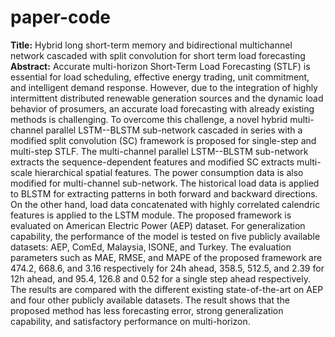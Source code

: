 # paper-code
**Title:**
Hybrid long short-term memory and bidirectional multichannel network cascaded with split convolution for short term load forecasting
**Abstract:**
Accurate multi-horizon Short-Term Load Forecasting (STLF) is essential for load scheduling, effective energy trading, unit commitment, and intelligent demand response. However, due to the integration of highly intermittent distributed renewable generation sources and the dynamic load behavior of prosumers, an accurate load forecasting with already existing methods is challenging. To overcome this challenge, a novel hybrid multi-channel parallel LSTM--BLSTM sub-network cascaded in series with a modified split convolution (SC) framework is proposed for single-step and multi-step STLF. The multi-channel parallel LSTM--BLSTM sub-network extracts the sequence-dependent features and modified SC extracts multi-scale hierarchical spatial features. The power consumption data is also modified for multi-channel sub-network. The historical load data is applied to BLSTM for extracting patterns in both forward and backward directions. On the other hand, load data concatenated with highly correlated calendric features is applied to the LSTM module. The proposed framework is evaluated on American Electric Power (AEP) dataset. For generalization capability, the performance of the model is tested on five publicly available datasets: AEP, ComEd, Malaysia, ISONE, and Turkey. The evaluation parameters such as MAE, RMSE, and MAPE of the proposed framework are 474.2, 668.6, and 3.16 respectively for 24h ahead, 358.5, 512.5, and 2.39 for 12h ahead, and 95.4, 126.8 and 0.52 for a single step ahead respectively. The results are compared with the different existing state-of-the-art on AEP and four other publicly available datasets. The result shows that the proposed method has less forecasting error, strong generalization capability, and satisfactory performance on multi-horizon.
